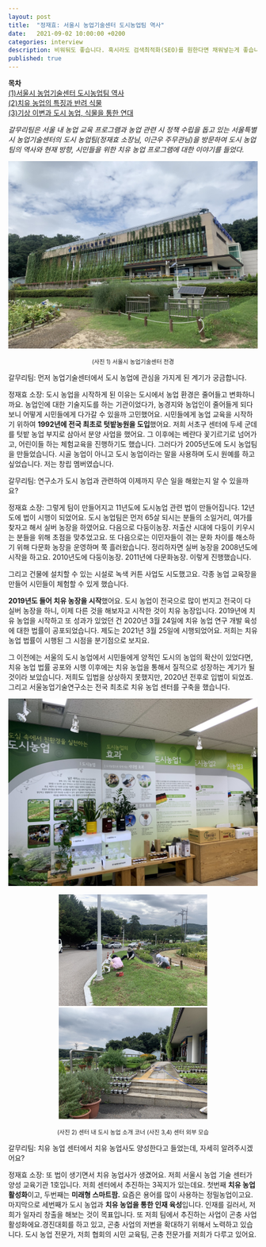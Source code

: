 ```yaml
---
layout: post
title:  "정재효: 서울시 농업기술센터 도시농업팀 역사"
date:   2021-09-02 10:00:00 +0200
categories: interview
description: 비워둬도 좋습니다. 혹시라도 검색최적화(SEO)를 원한다면 채워넣는게 좋습니다.
published: true
---
```

**목차**  
[(1)서울시 농업기술센터 도시농업팀 역사](https://pakiuki.github.io/interview/2021/09/02/agroseoul1.html)  
[(2)치유 농업의 특징과 반려 식물](https://pakiuki.github.io/interview/2021/09/02/agroseoul2.html)  
[(3)기상 이변과 도시 농업, 식물을 통한 연대](https://pakiuki.github.io/interview/2021/09/02/agroseoul3.html)   


*갈무리팀은 서울 내 농업 교육 프로그램과 농업 관련 시 정책 수립을 돕고 있는 서울특별시 농업기술센터의 도시 농업팀(정재효 소장님, 이근우 주무관님)을 방문하여 도시 농업팀의 역사와 현재 방향, 시민들을 위한 치유 농업 프로그램에 대한 이야기를 들었다.*

 <p align="center">
  <img src="/asset/images/interviews/AgroSeoul/center.jpg" />
</p>
<p align="center">
<small>
(사진 1) 서울시 농업기술센터 전경
</small></p>

갈무리팀: 먼저 농업기술센터에서 도시 농업에 관심을 가지게 된 계기가 궁금합니다. 
 
정재효 소장: 도시 농업을 시작하게 된 이유는 도시에서 농업 환경은 줄어들고 변화하니까요. 농업인에 대한 기술지도를 하는 기관이었다가, 농경지와 농업인이 줄어들게 되다보니 어떻게 시민들에게 다가갈 수 있을까 고민했어요. 시민들에게 농업 교육을 시작하기 위하여 **1992년에 전국 최초로 텃밭농원을 도입**했어요. 저희 서초구 센터에 두세 군데를 텃밭 농업 부지로 삼아서 분양 사업을 했어요. 그 이후에는 베란다 꽃기르기로 넘어가고, 어린이들 하는 체험교육을 진행하기도 했습니다. 그러다가 2005년도에 도시 농업팀을 만들었습니다. 시골 농업이 아니고 도시 농업이라는 말을 사용하며 도시 원예를 하고 싶었습니다. 저는 창립 멤버였습니다. 

갈무리팀: 연구소가 도시 농업과 관련하여 이제까지 무슨 일을 해왔는지 알 수 있을까요?
 
정재효 소장: 그렇게 팀이 만들어지고 11년도에 도시농업 관련 법이 만들어집니다. 12년도에 법이 시행이 되었어요. 도시 농업팀은 먼저 65살 되시는 분들의 소일거리, 여가를 찾자고 해서 실버 농장을 하였어요. 다음으로 다둥이농장. 저출산 시대에 다둥이 키우시는 분들을 위해 초점을 맞추었고요. 또 다음으로는 이민자들이 겪는 문화 차이를 해소하기 위해 다문화 농장을 운영하며 쭉 흘러왔습니다. 정리하자면 실버 농장을 2008년도에 시작을 하고요. 2010년도에 다둥이농장. 2011년에 다문화농장. 이렇게 진행했습니다. 

그리고 건물에 설치할 수 있는 시설로 녹색 커튼 사업도 시도했고요. 각종 농업 교육장을 만들어 시민들이 체험할 수 있게 했습니다.

 **2019년도 들어 치유 농장을 시작**했어요. 도시 농업이 전국으로 많이 번지고 전국이 다 실버 농장을 하니, 이제 다른 것을 해보자고 시작한 것이 치유 농장입니다. 2019년에 치유 농업을 시작하고 또 성과가 있었던 건 2020년 3월 24일에 치유 농업 연구 개발 육성에 대한 법률이 공포되었습니다. 제도는 2021년 3월 25일에 시행되었어요. 저희는 치유농업 법률이 시행된 그 시점을 분기점으로 보지요. 

그 이전에는 서울의 도시 농업에서 시민들에게 양적인 도시의 농업의 확산이 있었다면, 치유 농업 법률 공포와 시행 이후에는 치유 농업을 통해서 질적으로 성장하는 계기가 될 것이라 보았습니다. 저희도 입법을 상상하지 못했지만, 2020년 전후로 입법이 되었죠. 그리고 서울농업기술연구소는 전국 최초로 치유 농업 센터를 구축을 했습니다.
<p align="center">
  <img src="/asset/images/interviews/AgroSeoul/cityfarm.jpg" />
  </p>
<p align="center">

  <img src="/asset/images/interviews/AgroSeoul/farmer.jpg" width="300px"/>  
  <img src="/asset/images/interviews/AgroSeoul/pot.jpg" width="300px"/>

</p>
<p align="center">
<small>
(사진 2) 센터 내 도시 농업 소개 코너 (사진 3,4) 센터 외부 모습
</small></p>
 
갈무리팀: 치유 농업 센터에서 치유 농업사도 양성한다고 들었는데, 자세히 알려주시겠어요?
 
정재효 소장: 또 법이 생기면서 치유 농업사가 생겼어요. 저희 서울시 농업 기술 센터가 양성 교육기관 1호입니다. 저희 센터에서 추진하는 3꼭지가 있는데요. 첫번째 **치유 농업 활성화**이고, 두번째는 **미래형 스마트팜.** 요즘은 용어를 많이 사용하는 정밀농업이고요. 마지막으로 세번째가 도시 농업과 **치유 농업을 통한 인재 육성**입니다. 인재를 길러서, 저희가 일자리 창출을 해보는 것이 목표입니다. 또 저희 팀에서 추진하는 사업이 곤충 사업 활성화에요.경진대회를 하고 있고, 곤충 사업의 저변을 확대하기 위해서 노력하고 있습니다. 도시 농업 전문가, 저희 협회의 시민 교육팀, 곤충 전문가를 저희가 다루고 있어요.
